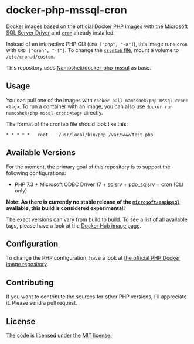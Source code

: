 # docker-php-mssql-cron
  
Docker images based on the [official Docker PHP images](https://hub.docker.com/_/php/) with 
the [Microsoft SQL Server Driver](https://github.com/Microsoft/msphpsql) and [`cron`](https://manpages.debian.org/stretch/cron/cron.8.en.html) already installed.

Instead of an interactive PHP CLI (`CMD ["php", "-a"]`), this image runs `cron` with `CMD ["cron", "-f"]`. To change the [`crontab` file](https://manpages.debian.org/stretch/cron/crontab.5.en.html), mount a volume to `/etc/cron.d/custom`.

This repository uses [Namoshek/docker-php-mssql](https://github.com/Namoshek/docker-php-mssql) as base.

## Usage

You can pull one of the images with `docker pull namoshek/php-mssql-cron:<tag>`.
To run a container with an image, you can also use `docker run namoshek/php-mssql-cron:<tag>` directly.

The format of the crontab file should look like this:
```
* * * * *   root    /usr/local/bin/php /var/www/test.php
```

## Available Versions

For the moment, the primary goal of this repository is to support the following configurations:

- PHP 7.3 + Microsoft ODBC Driver 17 + sqlsrv + pdo_sqlsrv + cron (CLI only)

**Note: As there is currently no stable release of the [`microsoft/msphpsql`](https://github.com/Microsoft/msphpsql/releases) available, this build is considered experimental!**

The exact versions can vary from build to build.
To see a list of all available tags, please have a look at the [Docker Hub image page](https://hub.docker.com/r/namoshek/php-mssql-cron).

## Configuration

To change the PHP configuration, have a look at [the official PHP Docker image repository](https://hub.docker.com/_/php/).

## Contributing

If you want to contribute the sources for other PHP versions, I'll appreciate it. Please send a pull request.

## License

The code is licensed under the [MIT license](LICENSE).
